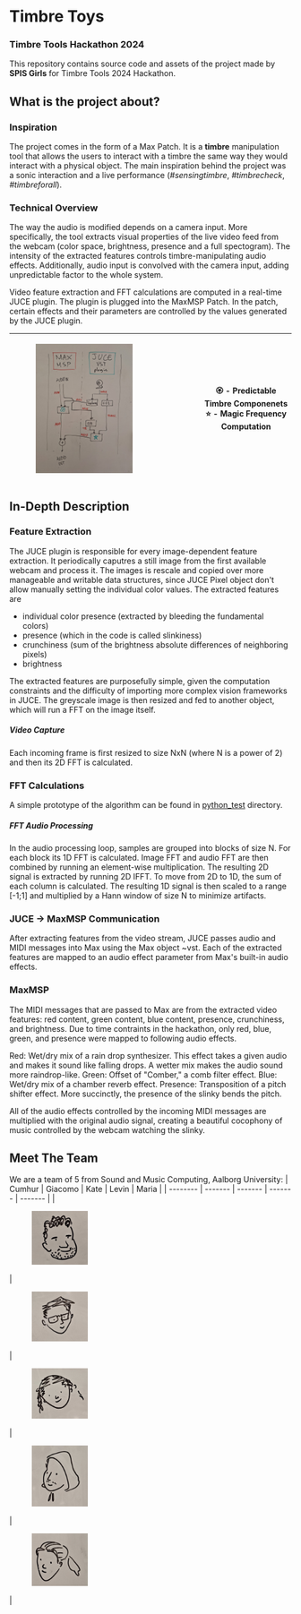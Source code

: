 # Timbre Toys
### Timbre Tools Hackathon 2024

This repository contains source code and assets of the project made by **SPIS Girls** for Timbre Tools 2024 Hackathon.

## What is the project about?
### Inspiration
The project comes in the form of a Max Patch. It is a **timbre** manipulation tool that allows the users to interact with a timbre the same way they would interact with a physical object. The main inspiration behind the project was a sonic interaction and a live performance (_#sensingtimbre_, _#timbrecheck_, _#timbreforall_).

### Technical Overview
The way the audio is modified depends on a camera input. More specifically, the tool extracts visual properties of the live video feed from the webcam (color space, brightness, presence and a full spectogram). The intensity of the extracted features controls timbre-manipulating audio effects. Additionally, audio input is convolved with the camera input, adding unpredictable factor to the whole system.

Video feature extraction and FFT calculations are computed in a real-time JUCE plugin. The plugin is plugged into the MaxMSP Patch. In the patch, certain effects and their parameters are controlled by the values generated by the JUCE plugin.

| <figure style="display:flex;align-items:center"> <img src="/images/schema.jpg" alt="Project Schema" width="70%"></figure> | 🏵️ - Predictable Timbre Componenets <br> ⭐ - Magic Frequency Computation |
| -------- | ------- |

## In-Depth Description

### Feature Extraction
The JUCE plugin is responsible for every image-dependent feature extraction. It periodically caputres a still image from the first available webcam and process it. The images is rescale and copied over more manageable and writable data structures, since JUCE Pixel object don't allow manually setting the individual color values. The extracted features are
- individual color presence (extracted by bleeding the fundamental colors)
- presence (which in the code is called slinkiness)
- crunchiness (sum of the brightness absolute differences of neighboring pixels)
- brightness

The extracted features are purposefully simple, given the computation constraints and the difficulty of importing more complex vision frameworks in JUCE.
The greyscale image is then resized and fed to another object, which will run a FFT on the image itself.
##### Video Capture  
Each incoming frame is first resized to size NxN (where N is a power of 2) and then its 2D FFT is calculated.
### FFT Calculations
A simple prototype of the algorithm can be found in [python_test](/python_test) directory.
##### FFT Audio Processing
In the audio processing loop, samples are grouped into blocks of size N. For each block its 1D FFT is calculated. Image FFT and audio FFT are then combined by running an element-wise multiplication. The resulting 2D signal is extracted by running 2D IFFT. To move from 2D to 1D, the sum of each column is calculated. The resulting 1D signal is then scaled to a range [-1;1] and multiplied by a Hann window of size N to minimize artifacts.  
### JUCE -> MaxMSP Communication
After extracting features from the video stream, JUCE passes audio and MIDI messages into Max using the Max object ~vst. Each of the extracted features are mapped to an audio effect parameter from Max's built-in audio effects.
### MaxMSP
The MIDI messages that are passed to Max are from the extracted video features: red content, green content, blue content, presence, crunchiness, and brightness. Due to time contraints in the hackathon, only red, blue, green, and presence were mapped to following audio effects.

Red: Wet/dry mix of a rain drop synthesizer. This effect takes a given audio and makes it sound like falling drops. A wetter mix makes the audio sound more raindrop-like.
Green: Offset of "Comber," a comb filter effect.
Blue: Wet/dry mix of a chamber reverb effect.
Presence: Transposition of a pitch shifter effect. More succinctly, the presence of the slinky bends the pitch. 

All of the audio effects controlled by the incoming MIDI messages are multiplied with the original audio signal, creating a beautiful cocophony of music controlled by the webcam watching the slinky. 

## Meet The Team
We are a team of 5 from Sound and Music Computing, Aalborg University:
| Cumhur | Giacomo | Kate | Levin | Maria |
| -------- | ------- | ------- | ------- | ------- |
| <figure><img src="/images/C.png" width="100"></figure>  | <figure> <img src="/images/G.png" width="100"></figure> | <figure> <img src="/images/K.png" width="100"></figure> | <figure> <img src="/images/L.png" width="100"></figure> | <figure> <img src="/images/M.png" width="100"></figure> |


